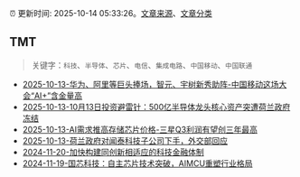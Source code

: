 :alarm_clock: 更新时间: 2025-10-14 05:33:26。[文章来源](/README.md)、[文章分类](/TAGS.md)

## TMT


> 关键字：`科技`、`半导体`、`芯片`、`电信`、`集成电路`、`中国移动`、`中国联通`



- [2025-10-13-华为、阿里等巨头捧场，智元、宇树新秀助阵-中国移动这场大会“AI+”含金量高](https://www.cls.cn/detail/2166988) 
- [2025-10-13-10月13日投资避雷针：500亿半导体龙头核心资产突遭荷兰政府冻结](https://www.cls.cn/detail/2166984) 
- [2025-10-13-AI需求推高存储芯片价格-三星Q3利润有望创三年最高](https://www.cls.cn/detail/2167043) 
- [2025-10-13-荷兰政府对闻泰科技子公司下手，外交部回应](https://www.cls.cn/detail/2167548) 
- [2024-11-20-加快构建同创新相适应的科技金融体制](https://xueqiu.com/9193403816/313561745) 
- [2024-11-19-国芯科技：自主芯片技术突破，AIMCU重塑行业格局](https://xueqiu.com/8151841495/313402043) 
